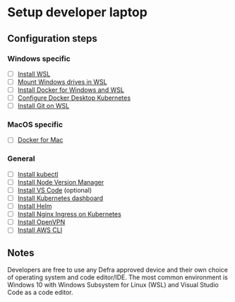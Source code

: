 # Setup developer laptop

## Configuration steps

### Windows specific
- [ ] [Install WSL](install-wsl.md)
- [ ] [Mount Windows drives in WSL](mount-windows-drives-in-wsl.md)
- [ ] [Install Docker for Windows and WSL](install-docker-for-windows-and-wsl.md)
- [ ] [Configure Docker Desktop Kubernetes](configure-docker-desktop-kubernetes.md)
- [ ] [Install Git on WSL](install-git-on-wsl.md)

### MacOS specific
- [ ] [Docker for Mac](setup-macbook.md)

### General
- [ ] [Install kubectl](install-kubectl.md)
- [ ] [Install Node Version Manager](install-node-version-manager.md)
- [ ] [Install VS Code](install-vs-code.md) (optional)
- [ ] [Install Kubernetes dashboard](install-kubernetes-dashboard.md)
- [ ] [Install Helm](installing-helm.md)
- [ ] [Install Nginx Ingress on Kubernetes](configure-nginx-ingress-controller.md)
- [ ] [Install OpenVPN](install-open-vpn.md)
- [ ] [Install AWS CLI](install-aws-cli.md)

## Notes

Developers are free to use any Defra approved device and their own choice of operating system and code editor/IDE. The most common environment is Windows 10 with Windows Subsystem for Linux (WSL) and Visual Studio Code as a code editor.
